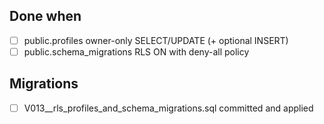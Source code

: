 <!--
uid: SEC-002
parent_uid: SEC-000
title: Enable RLS on public.profiles and schema_migrations
type: Chore
area: db
priority: P0
status: Todo
project: main
-->

## Done when

- [ ] public.profiles owner-only SELECT/UPDATE (+ optional INSERT)
- [ ] public.schema_migrations RLS ON with deny-all policy

## Migrations

- [ ] V013\_\_rls_profiles_and_schema_migrations.sql committed and applied
